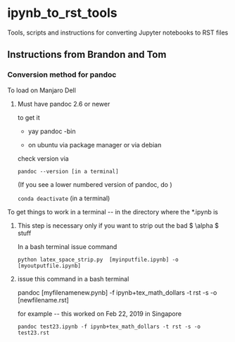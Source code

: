 # ipynb_to_rst_tools
Tools, scripts and instructions for converting Jupyter notebooks to RST files

## Instructions from Brandon and Tom


### Conversion method for pandoc

To  load on Manjaro Dell

1. Must have pandoc 2.6 or newer

   to get it 

      * yay pandoc -bin 

      * on ubuntu via package manager or via debian

   check version via

   ```pandoc --version [in a terminal]```

   (If you see a lower numbered version of pandoc, do ) 

   ```conda deactivate```  (in a terminal)


To get things to work in a terminal -- in the directory where the *.ipynb is

1.  This step is necessary only if you want to strip out the bad $ \alpha $ stuff

    In a bash terminal issue command

    ```python latex_space_strip.py  [myinputfile.ipynb] -o [myoutputfile.ipynb]```

2.  issue this command in a bash terminal

    pandoc [myfilenamenew.pynb] -f ipynb+tex_math_dollars -t rst -s -o [newfilename.rst]

    for example -- this worked on Feb 22, 2019 in Singapore

    ```pandoc test23.ipynb -f ipynb+tex_math_dollars -t rst -s -o test23.rst```

     

    





  